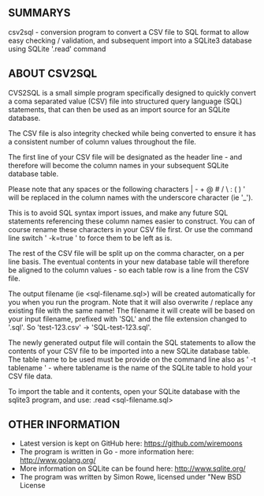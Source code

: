 ## SUMMARYS

csv2sql - conversion program to convert a CSV file to SQL format to allow easy checking / validation, and subsequent import into a SQLite3 database using SQLite  '.read' command

## ABOUT CSV2SQL

CVS2SQL is a small simple program specifically designed to quickly convert a  coma separated value (CSV) file into structured query language (SQL) statements, that can then be used as an import source for an SQLite database.

The CSV file is also integrity checked while being converted to ensure it has a consistent number of column values throughout the file.

The first line of your CSV file will be designated as the header line - and therefore will become the column names in your subsequent SQLite database table.

Please note that any spaces or the following characters | - + @ # / \ : ( ) ' will be replaced in the column names with the underscore character (ie '_').

This is to avoid SQL syntax import issues, and make any future SQL statements referencing these column names easier to construct. You can of course rename these characters in your CSV file first. Or use the command line switch ' -k=true ' to force them to be left as is.

The rest of the CSV file will be split up on the comma character, on a per line basis. The eventual contents in your new database table will therefore be aligned to the column values - so each table row is a line from the CSV file.

The output filename (ie <sql-filename.sql>) will be created automatically for you when you run the program. Note that it will also overwrite / replace any existing file with the same name! The filename it will create will be based on your input filename, prefixed with 'SQL' and the file extension changed to '.sql'. So 'test-123.csv' -> 'SQL-test-123.sql'. 

The newly generated output file will contain the SQL statements to allow the contents of your CSV file to be imported into a new SQLite database table. The table name to be used must be provide on the command line also as ' -t tablename ' - where tablename is the name of the SQLite table to hold your CSV file data. 

To import the table and it contents, open your SQLite database with the sqlite3 program, and use:  .read <sql-filename.sql>

## OTHER INFORMATION

- Latest version is kept on GitHub here: https://github.com/wiremoons
- The program is written in Go - more information here: http://www.golang.org/
- More information on SQLite can be found here: http://www.sqlite.org/
- The program was written by Simon Rowe, licensed under "New BSD License
